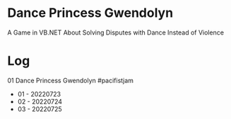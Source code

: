 # Dance Princess Gwendolyn
A Game in VB.NET About Solving Disputes with Dance Instead of Violence

# Log

01 Dance Princess Gwendolyn #pacifistjam

* 01 - 20220723
* 02 - 20220724
* 03 - 20220725